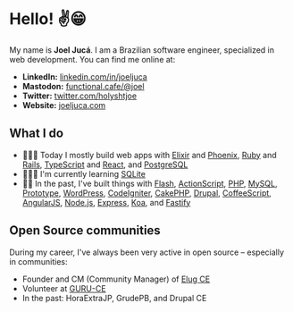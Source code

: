 # Hello! ✌️😁

My name is **Joel Jucá**. I am a Brazilian software engineer, specialized in web development. You can find me online at:

- **LinkedIn:** [linkedin.com/in/joeljuca](https://www.linkedin.com/in/joeljuca/)
- **Mastodon:** [functional.cafe/@joel](https://functional.cafe/@joel)
- **Twitter:** [twitter.com/holyshtjoe](https://twitter.com/holyshtjoe)
- **Website:** [joeljuca.com](https://joeljuca.com)

## What I do

- 👨🏻‍💻 Today I mostly build web apps with [Elixir](https://elixir-lang.org) and [Phoenix](https://www.phoenixframework.org), [Ruby](https://www.ruby-lang.org) and [Rails](https://rubyonrails.org), [TypeScript](https://www.typescriptlang.org) and [React](https://react.dev), and [PostgreSQL](https://www.postgresql.org)
- 🧑🏻‍🎓 I'm currently learning [SQLite](https://www.sqlite.org)
- 👴🏻 In the past, I've built things with [Flash](https://en.wikipedia.org/wiki/Adobe_Flash), [ActionScript](https://en.wikipedia.org/wiki/ActionScript), [PHP](https://en.wikipedia.org/wiki/PHP), [MySQL](https://en.wikipedia.org/wiki/MySQL), [Prototype](https://en.wikipedia.org/wiki/Prototype_JavaScript_Framework), [WordPress](https://en.wikipedia.org/wiki/WordPress), [CodeIgniter](https://en.wikipedia.org/wiki/CodeIgniter), [CakePHP](https://en.wikipedia.org/wiki/CakePHP), [Drupal](https://en.wikipedia.org/wiki/Drupal), [CoffeeScript](https://en.wikipedia.org/wiki/CoffeeScript), [AngularJS](https://angularjs.org), [Node.js](https://en.wikipedia.org/wiki/Nodejs), [Express](https://en.wikipedia.org/wiki/Express.js), [Koa](https://koajs.com), and [Fastify](https://fastify.dev)

## Open Source communities

During my career, I've always been very active in open source – especially in communities:

- Founder and CM (Community Manager) of [Elug CE](https://elug-ce.github.io)
- Volunteer at [GURU-CE](https://guru-ce.github.io)
- In the past: HoraExtraJP, GrudePB, and Drupal CE

